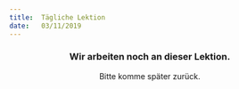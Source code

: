 ```yaml
---
title:  Tägliche Lektion
date:   03/11/2019
---
```


### <center>Wir arbeiten noch an dieser Lektion.</center>
<center>Bitte komme später zurück.</center>